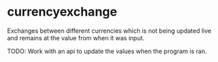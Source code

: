 # currencyexchange
Exchanges between different currencies which is not being updated live and remains at the value from when it was input.

TODO: Work with an api to update the values when the program is ran.

